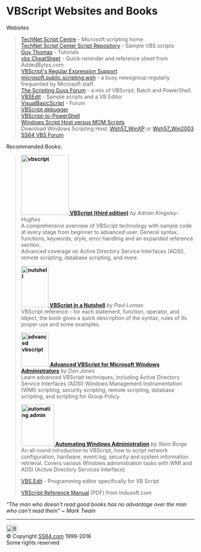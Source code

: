 

<h1>VBScript Websites and Books</h1>
<p>Websites</p>
<blockquote> 
<p><a href="http://technet.microsoft.com/en-gb/scriptcenter/default.aspx">TechNet Script Centre</a> - Microsoft scripting home <br>
<a href="http://gallery.technet.microsoft.com/scriptcenter">TechNet  Script Center Script Repository</a> - Sample VBS scripts<br>
<a href="http://www.computerperformance.co.uk/vbscript/index.htm">Guy Thomas</a> - Tutorials <br>
<a href="http://www.addedbytes.com/cheat-sheets/asp-vbscript-cheat-sheet/">vbs CheatSheet</a> - Quick reminder and reference sheet from AddedBytes.com <br>
<a href="http://www.regular-expressions.info/vbscript.html">VBScript's Regular Expression Support</a><br>
<a href="https://groups.google.com/forum/#!forum/microsoft.public.scripting.wsh">microsoft.public.scripting.wsh</a> - a busy newsgroup regularly frequented by Microsoft staff.<br>
<a href="https://social.technet.microsoft.com/Forums/scriptcenter/en-US/home?forum=ITCG">The  Scripting Guys Forum</a> - a mix of VBScript, Batch and PowerShell.<br>
<a href="http://www.vbsedit.com/scripts/default.asp">VBSEdit</a> - Sample scripts and a VB Editor <br>
<a href="http://www.visualbasicscript.com/">VisualBasicScript</a> - Forum<br>
<a href="http://www.microsoft.com/en-us/download/details.aspx?id=22185">VBScript debugger </a><br>
<a href="http://technet.microsoft.com/en-us/library/ee221101.aspx">VBScript-to-PowerShell</a><br>
<a href="http://technet.microsoft.com/en-us/library/ee176904.aspx">Windows Script Host versus MOM Scripts</a><br>
Download Windows Scripting Host: <a href="http://www.microsoft.com/downloads/details.aspx?familyid=47809025-D896-482E-A0D6-524E7E844D81">Wsh57_WinXP</a> or <a href="http://www.microsoft.com/en-us/download/details.aspx?id=24059">Wsh57_Win2003</a><br>
<a href="http://ss64.org/viewforum.php?id=15">SS64 VBS Forum</a></p>
</blockquote>
<p>Recommended Books:</p>
<blockquote>
<p><b><a href="http://www.amazon.com/dp/0470168080?tag=ss64"><img src="vbsreference.jpg" alt="vbscript" width="127" height="160" class="pic"> VBScript (third edition)</a></b> <i>by Adrian Kingsley-Hughes</i><br>
A comprehensive overview of  VBScript technology  with sample code at every stage from beginner to advanced user. General syntax, functions, keywords, style, error handling and an expanded reference section.<br>
Advanced coverage on Active Directory Service Interfaces (ADSI), remote scripting, database scripting, and more.</p>
<p><b><a href="http://www.amazon.com/dp/0596004885?tag=ss64"><img src="wsh_nutshell.jpg" alt="nutshell" width="73" height="110" class="pic"> VBScript in a Nutshell</a></b> <i>by Paul Lomax</i> <br>
VBScript reference - for each statement, function, operator, and object, the book gives a quick description of the  syntax, rules of its proper use and some examples.</p>
<p><a href="http://www.amazon.com/dp/0735622442?tag=ss64"><b><img src="wsh_scripting.jpg" alt="advanced vbscript" width="74" height="90" class="pic"> Advanced VBScript for Microsoft Windows Administrators</b></a> <i>by Don Jones</i><br>
Learn advanced VBScript techniques, including Active Directory Service Interfaces (ADSI) Windows Management Instrumentation (WMI) scripting, security scripting, remote scripting, database scripting, and scripting for Group Policy.</p>
<p><a href="http://www.amazon.com/dp/1590593979?tag=ss64"><b><img src="wsh_borge2.jpg" alt="automating admin" width="88" height="110" class="pic"> Automating Windows Administration</b></a> <i>by Stein Borge</i><br>
An all round introduction to VBScript, how to script network configuration, hardware, event log, security and system information retrieval. Covers various Windows administration tasks with WMI and ADSI (Active Directory Services Interface).</p>
<p><a href="http://www.vbsedit.com/">VBS Edit</a> - Programming editor specifically for VB Script</p>
<p><a href="http://www.indusoft.com/pdf/VBScript%20Reference.pdf">VBScript Reference Manual</a> (PDF) from Indusoft.com </p>
</blockquote>
<p class="quote"><i>“The man who doesn't read good books has no advantage over the man who can't read them”  ~ Mark Twain </i></p>
<p><!-- #BeginLibraryItem "/Library/foot_menu.lbi" --></p><hr>
<div id="bl" class="footer"><a href="vblinks.html#"><img src="../images/top.png" width="30" height="22" alt="Back to the Top"></a></div>
<div id="br" class="footer, tagline">© Copyright <a href="../index.html">SS64.com</a> 1999-2016<br>
Some rights reserved</div><!-- #EndLibraryItem -->
